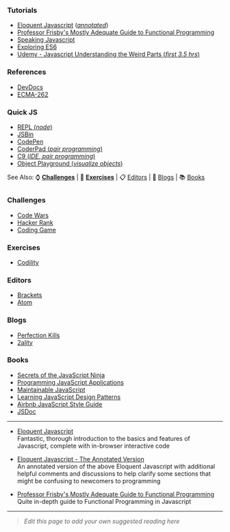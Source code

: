 ### Tutorials
- [Eloquent Javascript](http://www.eloquentjavascript.net) ([*annotated*](https://watchandcode.com/courses/eloquent-javascript-the-annotated-version))
- [Professor Frisby's Mostly Adequate Guide to Functional Programming](https://github.com/DrBoolean/mostly-adequate-guide)
- [Speaking Javascript](http://speakingjs.com/es5/)
- [Exploring ES6](http://exploringjs.com/es6/)
- [Udemy - Javascript Understanding the Weird Parts (*first 3.5 hrs*)](https://www.youtube.com/watch?v=Bv_5Zv5c-Ts)

### References
- [DevDocs](http://devdocs.io)
- [ECMA-262](http://www.ecma-international.org/publications/standards/Ecma-262.htm)

### Quick JS
- [REPL (*node*)](http://repl.it/languages/JavaScript/)
- [JSBin](http://jsbin.com)
- [CodePen](http://codepen.io)
- [CoderPad (*pair programming*)](http://coderpad.io)
- [C9 (*IDE*, *pair programming*)](http://c9.io)
- [Object Playground (*visualize objects*)](http://www.objectplayground.com/)

See Also: :watch: [**Challenges**](https://github.com/FreeCodeCamp/FreeCodeCamp/wiki/JS-Resources#challenges) | :wrench: [**Exercises**](https://github.com/FreeCodeCamp/FreeCodeCamp/wiki/JS-Resources#exercises) | :clipboard: [Editors](https://github.com/FreeCodeCamp/FreeCodeCamp/wiki/JS-Resources#editors) | :newspaper: [Blogs](https://github.com/FreeCodeCamp/FreeCodeCamp/wiki/JS-Resources#blogs) | :books: [Books](https://github.com/FreeCodeCamp/FreeCodeCamp/wiki/JS-Resources#books)

## []()

### Challenges
- [Code Wars](http://codewars.com)
- [Hacker Rank](https://hackerrank.com)
- [Coding Game](http://codingame.com)

### Exercises
- [Codility](https://codility.com/programmers/lessons/)

### Editors
- [Brackets](http://brackets.io)
- [Atom](http://atom.io)

### Blogs
- [Perfection Kills](http://perfectionkills.com)
- [2ality](http://www.2ality.com/)

### Books
- [Secrets of the JavaScript Ninja](https://www.manning.com/books/secrets-of-the-javascript-ninja)
- [Programming JavaScript Applications](http://ericleads.com/javascript-applications/)
- [Maintainable JavaScript](http://shop.oreilly.com/product/0636920025245.do)
- [Learning JavaScript Design Patterns](http://addyosmani.com/resources/essentialjsdesignpatterns/book/)
- [Airbnb JavaScript Style Guide](https://github.com/airbnb/javascript)
- [JSDoc](http://usejsdoc.org/)

----

- [Eloquent Javascript](http://www.eloquentjavascript.net)   
Fantastic, thorough introduction to the basics and features of Javascript, complete with in-browser interactive code

- [Eloquent Javascript - The Annotated Version](https://watchandcode.com/courses/eloquent-javascript-the-annotated-version)   
An annotated version of the above Eloquent Javascript with additional helpful comments and discussions to help clarify some sections that might be confusing to newcomers to programming

* [Professor Frisby's Mostly Adequate Guide to Functional Programming](https://github.com/DrBoolean/mostly-adequate-guide)   
Quite in-depth guide to Functional Programming in Javascript

----
> *Edit this page to add your own suggested reading here*